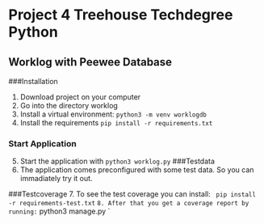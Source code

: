 # Project 4 Treehouse Techdegree Python
## Worklog with Peewee Database
###Installation
1. Download project on your computer
2. Go into the directory worklog
3. Install a virtual environment:
    `
    python3 -m venv worklogdb
    `
4. Install the requirements
    `
    pip install -r requirements.txt
    `
### Start Application
5. Start the application with
    `
    python3 worklog.py
    `
###Testdata
6. The application comes preconfigured with some test data.
So you can immadiately try it out.

###Testcoverage
7. To see the test coverage you can install:
    `
    pip install -r requirements-test.txt`
    `
8. After that you get a coverage report by running:
    `
    python3 manage.py
    `
